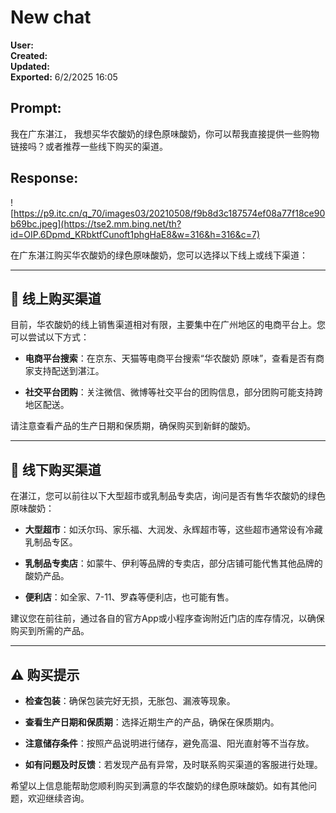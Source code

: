 # New chat

**User:**   
**Created:**   
**Updated:**   
**Exported:** 6/2/2025 16:05  



## Prompt:
我在广东湛江， 我想买华农酸奶的绿色原味酸奶，你可以帮我直接提供一些购物链接吗？或者推荐一些线下购买的渠道。

## Response:
![https://p9.itc.cn/q_70/images03/20210508/f9b8d3c187574ef08a77f18ce90b69bc.jpeg](https://tse2.mm.bing.net/th?id=OIP.6Dpmd_KRbktfCunoft1phgHaE8&w=316&h=316&c=7)

在广东湛江购买华农酸奶的绿色原味酸奶，您可以选择以下线上或线下渠道：

* * *

🛒 线上购买渠道
---------

目前，华农酸奶的线上销售渠道相对有限，主要集中在广州地区的电商平台上。您可以尝试以下方式：

*   **电商平台搜索**：在京东、天猫等电商平台搜索“华农酸奶 原味”，查看是否有商家支持配送到湛江。
    
*   **社交平台团购**：关注微信、微博等社交平台的团购信息，部分团购可能支持跨地区配送。
    

请注意查看产品的生产日期和保质期，确保购买到新鲜的酸奶。

* * *

🏬 线下购买渠道
---------

在湛江，您可以前往以下大型超市或乳制品专卖店，询问是否有售华农酸奶的绿色原味酸奶：

*   **大型超市**：如沃尔玛、家乐福、大润发、永辉超市等，这些超市通常设有冷藏乳制品专区。
    
*   **乳制品专卖店**：如蒙牛、伊利等品牌的专卖店，部分店铺可能代售其他品牌的酸奶产品。
    
*   **便利店**：如全家、7-11、罗森等便利店，也可能有售。
    

建议您在前往前，通过各自的官方App或小程序查询附近门店的库存情况，以确保购买到所需的产品。

* * *

⚠️ 购买提示
-------

*   **检查包装**：确保包装完好无损，无胀包、漏液等现象。
    
*   **查看生产日期和保质期**：选择近期生产的产品，确保在保质期内。
    
*   **注意储存条件**：按照产品说明进行储存，避免高温、阳光直射等不当存放。
    
*   **如有问题及时反馈**：若发现产品有异常，及时联系购买渠道的客服进行处理。
    

希望以上信息能帮助您顺利购买到满意的华农酸奶的绿色原味酸奶。如有其他问题，欢迎继续咨询。
